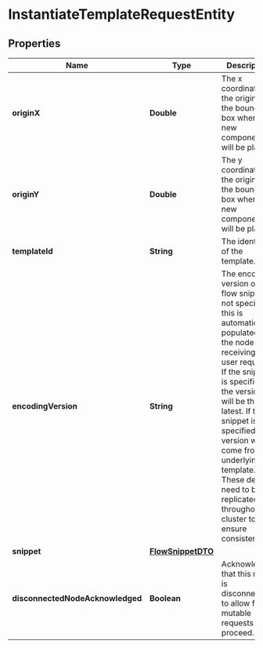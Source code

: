 

# InstantiateTemplateRequestEntity

## Properties

Name | Type | Description | Notes
------------ | ------------- | ------------- | -------------
**originX** | **Double** | The x coordinate of the origin of the bounding box where the new components will be placed. |  [optional]
**originY** | **Double** | The y coordinate of the origin of the bounding box where the new components will be placed. |  [optional]
**templateId** | **String** | The identifier of the template. |  [optional]
**encodingVersion** | **String** | The encoding version of the flow snippet. If not specified, this is automatically populated by the node receiving the user request. If the snippet is specified, the version will be the latest. If the snippet is not specified, the version will come from the underlying template. These details need to be replicated throughout the cluster to ensure consistency. |  [optional]
**snippet** | [**FlowSnippetDTO**](FlowSnippetDTO.md) |  |  [optional]
**disconnectedNodeAcknowledged** | **Boolean** | Acknowledges that this node is disconnected to allow for mutable requests to proceed. |  [optional]



